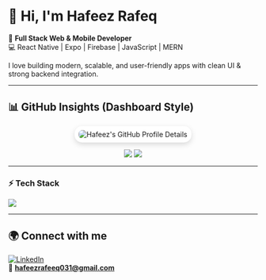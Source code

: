 # 👋 Hi, I'm Hafeez Rafeq  

🚀 **Full Stack Web & Mobile Developer**  
💻 React Native | Expo | Firebase | JavaScript | MERN  

I love building modern, scalable, and user-friendly apps with clean UI & strong backend integration.  

---

## 📊 GitHub Insights (Dashboard Style)

<p align="center">
  <img 
    src="https://github-profile-summary-cards.vercel.app/api/cards/profile-details?username=hafeezrafeeq&theme=default" 
    alt="Hafeez's GitHub Profile Details"
    style="border-radius: 15px; box-shadow: 0 4px 12px rgba(0,0,0,0.15); padding: 8px; background: #ffffff;"
  />
</p>


<p align="center">
<img src="https://github-profile-summary-cards.vercel.app/api/cards/repos-per-language?username=hafeezrafeeq&theme=default" />
<img src="https://github-profile-summary-cards.vercel.app/api/cards/most-commit-language?username=hafeezrafeeq&theme=default" />
</p>

---

### ⚡ Tech Stack  


  <!-- Frontend -->
  <img src="https://skillicons.dev/icons?i=html,css,js,ts,react,tailwind,nodejs,express,mongodb,firebase,git,github,vscode,vercel,netlify" />



---

## 🌍 Connect with me  

[![LinkedIn](https://img.shields.io/badge/LinkedIn-0077B5?style=flat&logo=linkedin&logoColor=white)](https://linkedin.com/in/hafeez-rafeeq)  
📧 **hafeezrafeeq031@gmail.com**
